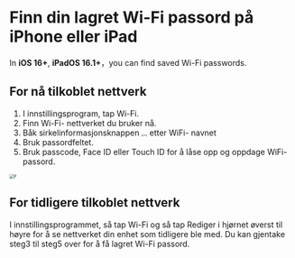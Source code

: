 # Finn din lagret Wi-Fi passord på iPhone eller iPad
In **iOS 16+**, **iPadOS 16.1+**，you can find saved Wi-Fi passwords.
## For nå tilkoblet nettverk
1. I innstillingsprogram, tap Wi-Fi.
2. Finn Wi-Fi- nettverket du bruker nå.
3. Båk sirkelinformasjonsknappen <img src="https://support.apple.com/library/content/dam/edam/applecare/images/en_US/iOS/ios-16-info-circle-blue-hollow.png" alt="img" style="zoom:25%;" /> etter WiFi- navnet
4. Bruk passordfeltet.
5. Bruk passcode, Face ID eller Touch ID for å låse opp og oppdage WiFi- passord.

<img src="https://support.apple.com/library/content/dam/edam/applecare/images/en_US/iOS/ios-16-iphone-14-pro-wifi-name-more-info-password-on-tap.png" alt="P" style="zoom:50%;" />

## For tidligere tilkoblet nettverk

I innstillingsprogrammet, så tap Wi-Fi og så tap Rediger i hjørnet øverst til høyre for å se nettverket din enhet som tidligere ble med.
Du kan gjentake steg3 til steg5 over for å få lagret Wi-Fi passord.







